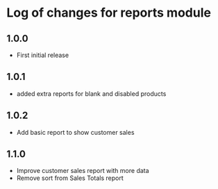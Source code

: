 # Log of changes for reports module

## 1.0.0

* First initial release

## 1.0.1

* added extra reports for blank and disabled products

## 1.0.2

* Add basic report to show customer sales

## 1.1.0

* Improve customer sales report with more data
* Remove sort from Sales Totals report